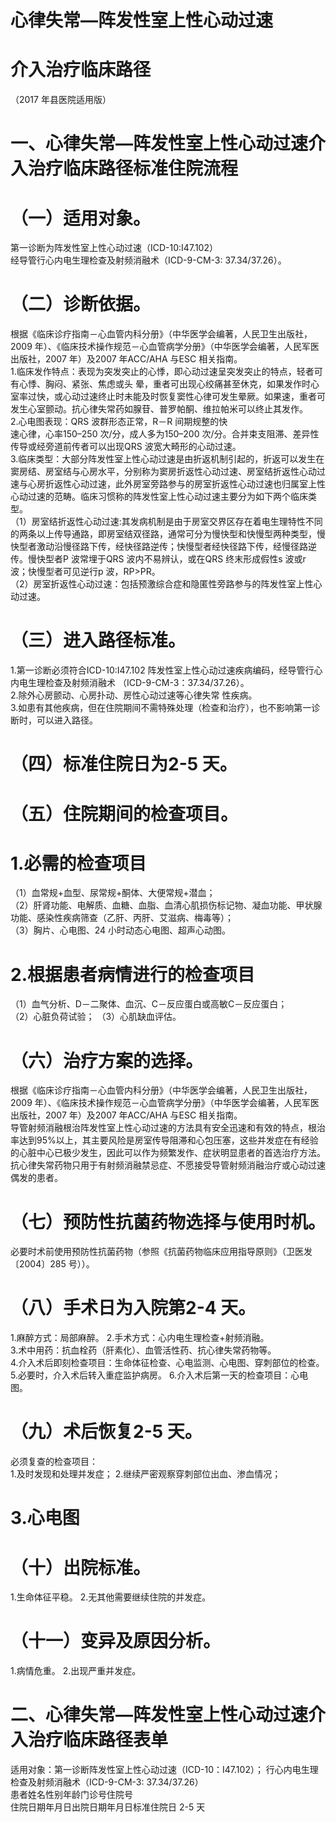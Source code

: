 # 心律失常—阵发性室上性心动过速  
# 介入治疗临床路径  
（2017 年县医院适用版）  
# 一、心律失常—阵发性室上性心动过速介入治疗临床路径标准住院流程  
# （一）适用对象。  
第一诊断为阵发性室上性心动过速（ICD-10:I47.102）  
经导管行心内电生理检查及射频消融术（ICD-9-CM-3:  37.34/37.26）。  
# （二）诊断依据。  
根据《临床诊疗指南－心血管内科分册》（中华医学会编著，人民卫生出版社，2009 年）、《临床技术操作规范－心血管病学分册》（中华医学会编著，人民军医出版社，2007 年）及2007 年ACC/AHA 与ESC 相关指南。  
1.临床发作特点：表现为突发突止的心悸，即心动过速呈突发突止的特点，轻者可有心悸、胸闷、紧张、焦虑或头 晕，重者可出现心绞痛甚至休克，如果发作时心室率过快，或心动过速终止时未能及时恢复窦性心律可发生晕厥。如果速，重者可发生心室颤动。抗心律失常药如腺苷、普罗帕酮、维拉帕米可以终止其发作。  
2.心电图表现：QRS 波群形态正常，R－R 间期规整的快  
速心律，心率150–250 次/分，成人多为150–200 次/分。合并束支阻滞、差异性传导或经旁道前传者可以出现QRS 波宽大畸形的心动过速。  
3.临床类型：大部分阵发性室上性心动过速是由折返机制引起的，折返可以发生在窦房结、房室结与心房水平，分别称为窦房折返性心动过速、房室结折返性心动过速与心房折返性心动过速，此外房室旁路参与的房室折返性心动过速也归属室上性心动过速的范畴。临床习惯称的阵发性室上性心动过速主要分为如下两个临床类型。  
（1）房室结折返性心动过速:其发病机制是由于房室交界区存在着电生理特性不同的两条以上传导通路，即房室结双径路，通常可分为慢快型和快慢型两种类型，慢快型者激动沿慢径路下传，经快径路逆传；快慢型者经快径路下传，经慢径路逆传。慢快型者P 波常埋于QRS 波内不易辨认，或在QRS 终末形成假性s 波或r 波；快慢型者可见逆行p 波，RP>PR。  
（2）房室折返性心动过速：包括预激综合症和隐匿性旁路参与的阵发性室上性心动过速。  
# （三）进入路径标准。  
1.第一诊断必须符合ICD-10:I47.102 阵发性室上性心动过速疾病编码，经导管行心内电生理检查及射频消融术 （ICD-9-CM-3：37.34/37.26）。  
2.除外心房颤动、心房扑动、房性心动过速等心律失常 性疾病。  
3.如患有其他疾病，但在住院期间不需特殊处理（检查和治疗），也不影响第一诊断时，可以进入路径。  
# （四）标准住院日为2-5 天。  
# （五）住院期间的检查项目。  
# 1.必需的检查项目  
（1）血常规$+$血型、尿常规$+$酮体、大便常规$+$潜血；  
（2）肝肾功能、电解质、血糖、血脂、血清心肌损伤标记物、凝血功能、甲状腺功能、感染性疾病筛查（乙肝、丙肝、艾滋病、梅毒等）；  
（3）胸片、心电图、24 小时动态心电图、超声心动图。  
# 2.根据患者病情进行的检查项目  
（1）血气分析、D－二聚体、血沉、C－反应蛋白或高敏C－反应蛋白；  
（2）心脏负荷试验； （3）心肌缺血评估。  
# （六）治疗方案的选择。  
根据《临床诊疗指南－心血管内科分册》（中华医学会编著，人民卫生出版社，2009 年）、《临床技术操作规范－心血管病学分册》（中华医学会编著，人民军医出版社，2007 年）及2007 年ACC/AHA 与ESC 相关指南。  
导管射频消融根治阵发性室上性心动过速的方法具有安全迅速和有效的特点，根治率达到$95\%$以上，其主要风险是房室传导阻滞和心包压塞，这些并发症在有经验的心脏中心已极少发生，因此可以作为频繁发作、症状明显患者的首选治疗方法。抗心律失常药物只用于有射频消融禁忌症、不愿接受导管射频消融治疗或心动过速偶发的患者。  
# （七）预防性抗菌药物选择与使用时机。  
必要时术前使用预防性抗菌药物（参照《抗菌药物临床应用指导原则》（卫医发〔2004〕285 号））。  
# （八）手术日为入院第2-4 天。  
1.麻醉方式：局部麻醉。 2.手术方式：心内电生理检查$+$射频消融。  
3.术中用药：抗血栓药（肝素化）、血管活性药、抗心律失常药物等。  
4.介入术后即刻检查项目：生命体征检查、心电监测、心电图、穿刺部位的检查。  
5.必要时，介入术后转入重症监护病房。 6.介入术后第一天的检查项目：心电图。  
# （九）术后恢复2-5 天。  
必须复查的检查项目：  
1.及时发现和处理并发症； 2.继续严密观察穿刺部位出血、渗血情况；  
# 3.心电图  
# （十）出院标准。  
1.生命体征平稳。 
2.无其他需要继续住院的并发症。  
# （十一）变异及原因分析。  
1.病情危重。 
2.出现严重并发症。  
# 二、心律失常—阵发性室上性心动过速介入治疗临床路径表单  
适用对象：第一诊断阵发性室上性心动过速（ICD-10：I47.102）； 行心内电生理检查及射频消融术（ICD-9-CM-3: 37.34/37.26）  
患者姓名性别年龄门诊号住院号  
住院日期年月日出院日期年月日标准住院日  2-5    天  

